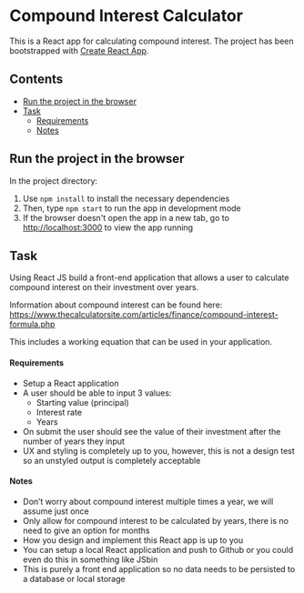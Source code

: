 # Compound Interest Calculator

This is a React app for calculating compound interest. The project has been bootstrapped with [Create React App](https://github.com/facebook/create-react-app).

## Contents
* [Run the project in the browser](#run-the-project-in-the-browser)
* [Task](#task)
  * [Requirements](#requirements)
  * [Notes](#notes)



## Run the project in the browser

In the project directory:

1. Use `npm install` to install the necessary dependencies
2. Then, type `npm start` to run the app in development mode
3. If the browser doesn't open the app in a new tab, go to [http://localhost:3000](http://localhost:3000) to view the app running

## Task
Using React JS build a front-end application that allows a user to calculate compound interest on their investment over years.

Information about compound interest can be found here:
https://www.thecalculatorsite.com/articles/finance/compound-interest-formula.php

This includes a working equation that can be used in your application.

#### Requirements

- Setup a React application
- A user should be able to input 3 values:
  - Starting value (principal)
  - Interest rate
  - Years
- On submit the user should see the value of their investment after the number of years
they input
- UX and styling is completely up to you, however, this is not a design test so an
unstyled output is completely acceptable

#### Notes

- Don’t worry about compound interest multiple times a year, we will assume just once
- Only allow for compound interest to be calculated by years, there is no need to give
an option for months
- How you design and implement this React app is up to you
- You can setup a local React application and push to Github or you could even do this
in something like JSbin
- This is purely a front end application so no data needs to be persisted to a database
or local storage